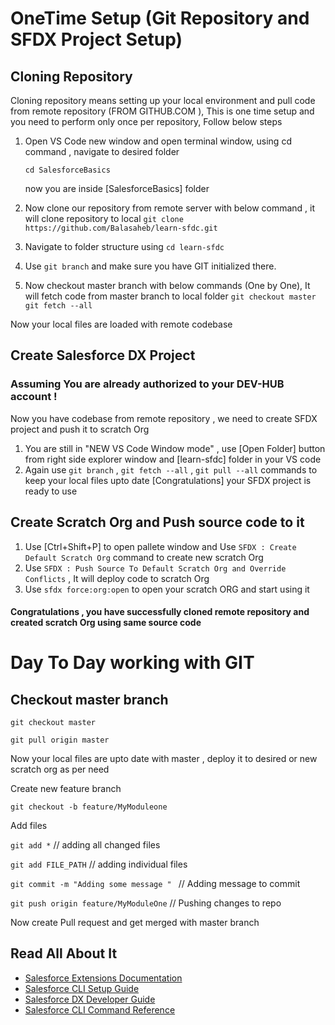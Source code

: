 # OneTime Setup (Git Repository and SFDX Project Setup)

## Cloning Repository 
Cloning repository means setting up your local environment and pull code from remote repository (FROM GITHUB.COM ), This is one time setup and you need to perform only once per repository, Follow below steps 

1) Open VS Code new window and open terminal window, using cd command , navigate to desired folder

    `cd SalesforceBasics`

    now you are inside [SalesforceBasics] folder
    
2) Now clone our repository from remote server with below command  , it will clone repository to local
    `git clone https://github.com/Balasaheb/learn-sfdc.git`
3) Navigate to folder structure using `cd learn-sfdc` 
4) Use `git branch` and make sure you have GIT initialized there.
5) Now checkout master branch with below commands (One by One), It will fetch code from master branch to local folder 
    `git checkout master`
    `git fetch --all`
    
Now your local files are loaded with remote codebase


## Create Salesforce DX Project

### Assuming You are already authorized to your DEV-HUB account !

Now you have codebase from remote repository , we need to create SFDX project and push it to scratch Org
1) You are still in "NEW VS Code Window mode" , use [Open Folder] button from right side explorer window and [learn-sfdc] folder in your VS code
2) Again use `git branch` , `git fetch --all` , `git pull --all` commands to keep your local files upto date
 [Congratulations] your SFDX project is ready to use

## Create Scratch Org and Push source code to it
1) Use [Ctrl+Shift+P] to open pallete window and Use `SFDX : Create Default Scratch Org` command to create new scratch Org
2) Use `SFDX : Push Source To Default Scratch Org and Override Conflicts` , It will deploy code to scratch Org 
3) Use `sfdx force:org:open` to open your scratch ORG and start using it 


#### Congratulations , you have successfully cloned remote repository and created scratch Org using same source code 


# Day To Day working with GIT 

## Checkout master branch 
`git checkout master`

`git pull origin master`


Now your local files are upto date with master , deploy it to desired or new scratch org as per need

Create new feature branch 

`git checkout -b feature/MyModuleone`


Add files 

`git add *`    // adding all changed files 


`git add FILE_PATH`  // adding individual files 

`git commit -m "Adding some message " `  // Adding message to commit 

`git push origin feature/MyModuleOne`  // Pushing changes to repo 

Now create Pull request and get merged with master branch 





## Read All About It

- [Salesforce Extensions Documentation](https://developer.salesforce.com/tools/vscode/)
- [Salesforce CLI Setup Guide](https://developer.salesforce.com/docs/atlas.en-us.sfdx_setup.meta/sfdx_setup/sfdx_setup_intro.htm)
- [Salesforce DX Developer Guide](https://developer.salesforce.com/docs/atlas.en-us.sfdx_dev.meta/sfdx_dev/sfdx_dev_intro.htm)
- [Salesforce CLI Command Reference](https://developer.salesforce.com/docs/atlas.en-us.sfdx_cli_reference.meta/sfdx_cli_reference/cli_reference.htm)
